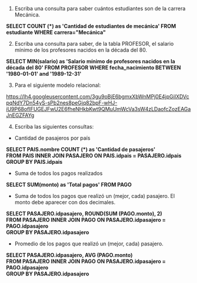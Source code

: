 1. Escriba una consulta para saber cuántos estudiantes son de la carrera Mecánica.  

__SELECT COUNT (*) as 'Cantidad de estudiantes de mecánica' FROM estudiante WHERE carrera="Mecánica"__

2. Escriba una consulta para saber, de la tabla PROFESOR, el salario mínimo de los profesores nacidos en la década del 80.  

__SELECT MIN(salario) as 'Salario mínimo de profesores nacidos en la década del 80' FROM PROFESOR WHERE fecha_nacimiento BETWEEN '1980-01-01' and '1989-12-31'__

3. Para el siguiente modelo relacional:

https://lh4.googleusercontent.com/3gu9oBjE6bgmxXbWnMPj0E4jpGiIXDVcpqNdY7Dn54yS-sPb2nes8peGjq82bpF-wHJ-iU9P68ofIFUGEJFwU2E6fheNHkbKwt9QMuUmWcVa3sW4zLDaofcZozEAGaJnEGZFAYg

4. Escriba las siguientes consultas:
- Cantidad de pasajeros por país  

__SELECT PAIS.nombre COUNT (*) as 'Cantidad de pasajeros'   
FROM PAIS INNER JOIN PASAJERO ON PAIS.idpais = PASAJERO.idpais  
GROUP BY PAIS.idpais__

- Suma de todos los pagos realizados

__SELECT SUM(monto) as 'Total pagos' FROM PAGO__

- Suma de todos los pagos que realizó un (mejor, cada) pasajero. El monto debe aparecer con dos decimales.  

__SELECT PASAJERO.idpasajero, ROUND(SUM (PAGO.monto), 2)  
FROM PASAJERO INNER JOIN PAGO ON PASAJERO.idpasajero = PAGO.idpasajero  
GROUP BY PASAJERO.idpasajero__

- Promedio de los pagos que realizó un (mejor, cada) pasajero.

__SELECT PASAJERO.idpasajero, AVG (PAGO.monto)  
FROM PASAJERO INNER JOIN PAGO ON PASAJERO.idpasajero = PAGO.idpasajero  
GROUP BY PASAJERO.idpasajero__
